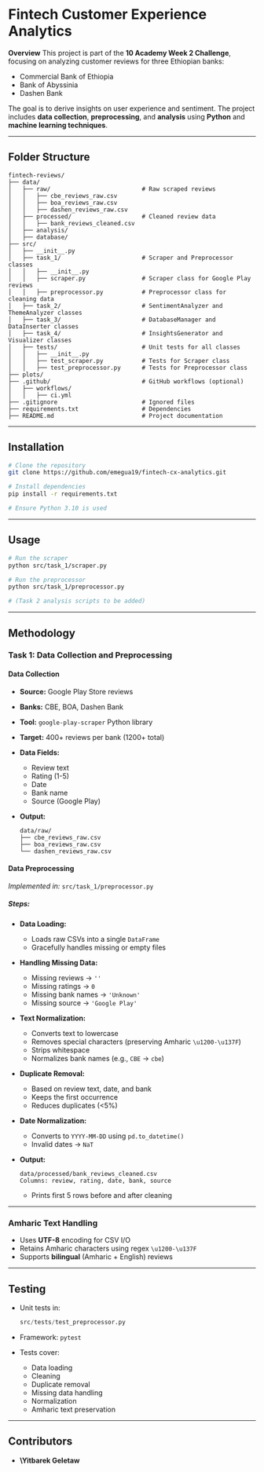 # **Fintech Customer Experience Analytics**

**Overview**
This project is part of the **10 Academy Week 2 Challenge**, focusing on analyzing customer reviews for three Ethiopian banks:

* Commercial Bank of Ethiopia
* Bank of Abyssinia
* Dashen Bank

The goal is to derive insights on user experience and sentiment. The project includes **data collection**, **preprocessing**, and **analysis** using **Python** and **machine learning techniques**.

---

## **Folder Structure**

```plaintext
fintech-reviews/
├── data/
│   ├── raw/                          # Raw scraped reviews
│   │   ├── cbe_reviews_raw.csv
│   │   ├── boa_reviews_raw.csv
│   │   ├── dashen_reviews_raw.csv
│   ├── processed/                    # Cleaned review data
│   │   ├── bank_reviews_cleaned.csv
│   ├── analysis/
│   ├── database/
├── src/
│   ├── __init__.py
│   ├── task_1/                       # Scraper and Preprocessor classes
│   │   ├── __init__.py
│   │   ├── scraper.py                # Scraper class for Google Play reviews
│   │   ├── preprocessor.py           # Preprocessor class for cleaning data
│   ├── task_2/                       # SentimentAnalyzer and ThemeAnalyzer classes         
│   ├── task_3/                       # DatabaseManager and DataInserter classes
│   ├── task_4/                       # InsightsGenerator and Visualizer classes
│   ├── tests/                        # Unit tests for all classes
│   │   ├── __init__.py
│   │   ├── test_scraper.py           # Tests for Scraper class
│   │   ├── test_preprocessor.py      # Tests for Preprocessor class
├── plots/
├── .github/                          # GitHub workflows (optional)
│   ├── workflows/
│   │   ├── ci.yml                   
├── .gitignore                        # Ignored files
├── requirements.txt                  # Dependencies
├── README.md                         # Project documentation
```

---

## **Installation**

```bash
# Clone the repository
git clone https://github.com/emegua19/fintech-cx-analytics.git

# Install dependencies
pip install -r requirements.txt

# Ensure Python 3.10 is used
```

---

## **Usage**

```bash
# Run the scraper
python src/task_1/scraper.py

# Run the preprocessor
python src/task_1/preprocessor.py

# (Task 2 analysis scripts to be added)
```

---

## **Methodology**

### **Task 1: Data Collection and Preprocessing**

#### **Data Collection**

* **Source:** Google Play Store reviews
* **Banks:** CBE, BOA, Dashen Bank
* **Tool:** `google-play-scraper` Python library
* **Target:** 400+ reviews per bank (1200+ total)
* **Data Fields:**

  * Review text
  * Rating (1-5)
  * Date
  * Bank name
  * Source (Google Play)
* **Output:**

  ```
  data/raw/
  ├── cbe_reviews_raw.csv
  ├── boa_reviews_raw.csv
  └── dashen_reviews_raw.csv
  ```

#### **Data Preprocessing**

*Implemented in:* `src/task_1/preprocessor.py`

##### **Steps:**

* **Data Loading:**

  * Loads raw CSVs into a single `DataFrame`
  * Gracefully handles missing or empty files

* **Handling Missing Data:**

  * Missing reviews → `''`
  * Missing ratings → `0`
  * Missing bank names → `'Unknown'`
  * Missing source → `'Google Play'`

* **Text Normalization:**

  * Converts text to lowercase
  * Removes special characters (preserving Amharic `\u1200-\u137F`)
  * Strips whitespace
  * Normalizes bank names (e.g., `CBE` → `cbe`)

* **Duplicate Removal:**

  * Based on review text, date, and bank
  * Keeps the first occurrence
  * Reduces duplicates (<5%)

* **Date Normalization:**

  * Converts to `YYYY-MM-DD` using `pd.to_datetime()`
  * Invalid dates → `NaT`

* **Output:**

  ```
  data/processed/bank_reviews_cleaned.csv
  Columns: review, rating, date, bank, source
  ```

  * Prints first 5 rows before and after cleaning

---

### **Amharic Text Handling**

* Uses **UTF-8** encoding for CSV I/O
* Retains Amharic characters using regex `\u1200-\u137F`
* Supports **bilingual** (Amharic + English) reviews

---

## **Testing**

* Unit tests in:

  ```python
  src/tests/test_preprocessor.py
  ```
* Framework: `pytest`
* Tests cover:

  * Data loading
  * Cleaning
  * Duplicate removal
  * Missing data handling
  * Normalization
  * Amharic text preservation
---

## **Contributors**

* **\Yitbarek Geletaw**
